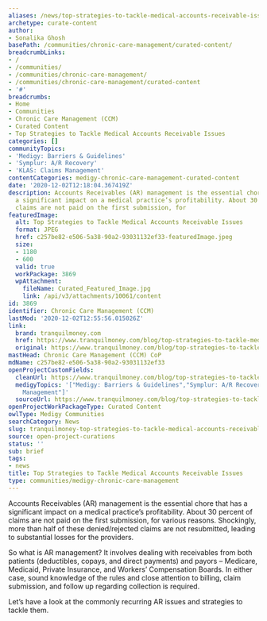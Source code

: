 ```yaml
---
aliases: /news/top-strategies-to-tackle-medical-accounts-receivable-issues
archetype: curate-content
author:
- Sonalika Ghosh
basePath: /communities/chronic-care-management/curated-content/
breadcrumbLinks:
- /
- /communities/
- /communities/chronic-care-management/
- /communities/chronic-care-management/curated-content
- '#'
breadcrumbs:
- Home
- Communities
- Chronic Care Management (CCM)
- Curated Content
- Top Strategies to Tackle Medical Accounts Receivable Issues
categories: []
communityTopics:
- 'Medigy: Barriers & Guidelines'
- 'Symplur: A/R Recovery'
- 'KLAS: Claims Management'
contentCategories: medigy-chronic-care-management-curated-content
date: '2020-12-02T12:18:04.367419Z'
description: Accounts Receivables (AR) management is the essential chore that has
  a significant impact on a medical practice’s profitability. About 30 percent of
  claims are not paid on the first submission, for
featuredImage:
  alt: Top Strategies to Tackle Medical Accounts Receivable Issues
  format: JPEG
  href: c257be82-e506-5a38-90a2-93031132ef33-featuredImage.jpeg
  size:
  - 1180
  - 600
  valid: true
  workPackage: 3869
  wpAttachment:
    fileName: Curated_Featured_Image.jpg
    link: /api/v3/attachments/10061/content
id: 3869
identifier: Chronic Care Management (CCM)
lastMod: '2020-12-02T12:55:56.015026Z'
link:
  brand: tranquilmoney.com
  href: https://www.tranquilmoney.com/blog/top-strategies-to-tackle-medical-accounts-receivable-issues/
  original: https://www.tranquilmoney.com/blog/top-strategies-to-tackle-medical-accounts-receivable-issues/
mastHead: Chronic Care Management (CCM) CoP
mdName: c257be82-e506-5a38-90a2-93031132ef33
openProjectCustomFields:
  cleanUrl: https://www.tranquilmoney.com/blog/top-strategies-to-tackle-medical-accounts-receivable-issues/
  medigyTopics: '["Medigy: Barriers & Guidelines","Symplur: A/R Recovery","KLAS: Claims
    Management"]'
  sourceUrl: https://www.tranquilmoney.com/blog/top-strategies-to-tackle-medical-accounts-receivable-issues/
openProjectWorkPackageType: Curated Content
owlType: Medigy Communities
searchCategory: News
slug: tranquilmoney-top-strategies-to-tackle-medical-accounts-receivable-issues
source: open-project-curations
status: ''
sub: brief
tags:
- news
title: Top Strategies to Tackle Medical Accounts Receivable Issues
type: communities/medigy-chronic-care-management
---
```


<p>Accounts Receivables (AR) management is the essential chore that has a significant impact on a medical practice’s profitability. About 30 percent of claims are not paid on the first submission, for various reasons. Shockingly, more than half of these denied/rejected claims are not resubmitted, leading to substantial losses for the providers.</p><p>So what is AR management? It involves dealing with receivables from both patients (deductibles, copays, and direct payments) and payors – Medicare, Medicaid, Private Insurance, and Workers’ Compensation Boards. In either case, sound knowledge of the rules and close attention to billing, claim submission, and follow up regarding collection is required.</p><p>Let’s have a look at the commonly recurring AR issues and strategies to tackle them.</p>